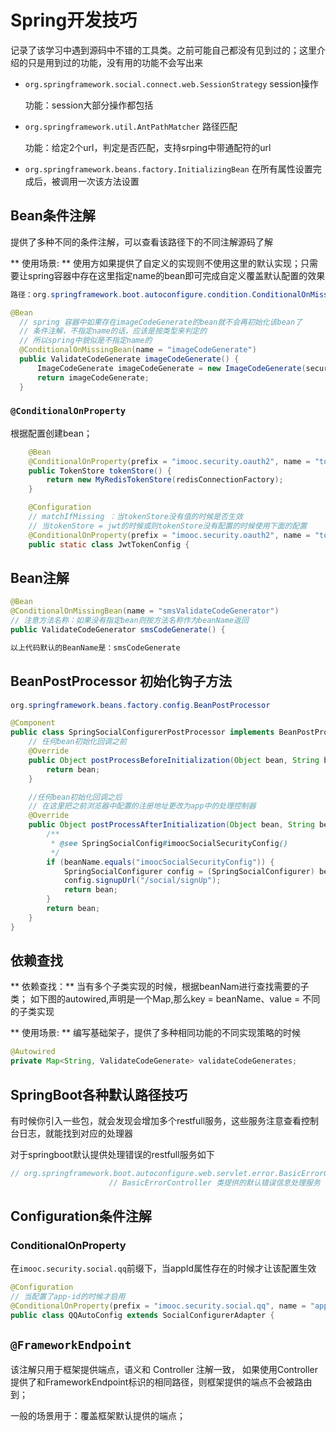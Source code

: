 # Spring开发技巧
记录了该学习中遇到源码中不错的工具类。之前可能自己都没有见到过的；这里介绍的只是用到过的功能，没有用的功能不会写出来

* `org.springframework.social.connect.web.SessionStrategy`  session操作

  功能：session大部分操作都包括
* `org.springframework.util.AntPathMatcher` 路径匹配

  功能：给定2个url，判定是否匹配，支持srping中带通配符的url
* `org.springframework.beans.factory.InitializingBean`  在所有属性设置完成后，被调用一次该方法设置

## Bean条件注解
提供了多种不同的条件注解，可以查看该路径下的不同注解源码了解

** 使用场景: ** 使用方如果提供了自定义的实现则不使用这里的默认实现；只需要让spring容器中存在这里指定name的bean即可完成自定义覆盖默认配置的效果
  ```java
  路径：org.springframework.boot.autoconfigure.condition.ConditionalOnMissingBean

  @Bean
    // spring 容器中如果存在imageCodeGenerate的bean就不会再初始化该bean了
    // 条件注解，不指定name的话，应该是按类型来判定的
    // 所以spring中貌似是不指定name的
    @ConditionalOnMissingBean(name = "imageCodeGenerate")
    public ValidateCodeGenerate imageCodeGenerate() {
        ImageCodeGenerate imageCodeGenerate = new ImageCodeGenerate(securityProperties.getCode().getImage());
        return imageCodeGenerate;
    }
  ```

### `@ConditionalOnProperty`

根据配置创建bean；
```java
    @Bean
    @ConditionalOnProperty(prefix = "imooc.security.oauth2", name = "tokenStore", havingValue = "redis")
    public TokenStore tokenStore() {
        return new MyRedisTokenStore(redisConnectionFactory);
    }

    @Configuration
    // matchIfMissing ：当tokenStore没有值的时候是否生效
    // 当tokenStore = jwt的时候或则tokenStore没有配置的时候使用下面的配置
    @ConditionalOnProperty(prefix = "imooc.security.oauth2", name = "tokenStore", havingValue = "jwt", matchIfMissing = true)
    public static class JwtTokenConfig {
```
## Bean注解
```java
@Bean
@ConditionalOnMissingBean(name = "smsValidateCodeGenerator")
// 注意方法名称：如果没有指定bean则按方法名称作为beanName返回
public ValidateCodeGenerator smsCodeGenerate() {

以上代码默认的BeanName是：smsCodeGenerate
```

## BeanPostProcessor 初始化钩子方法
```java
org.springframework.beans.factory.config.BeanPostProcessor

@Component
public class SpringSocialConfigurerPostProcessor implements BeanPostProcessor {
    // 任何bean初始化回调之前
    @Override
    public Object postProcessBeforeInitialization(Object bean, String beanName) throws BeansException {
        return bean;
    }

    //任何bean初始化回调之后
    // 在这里把之前浏览器中配置的注册地址更改为app中的处理控制器
    @Override
    public Object postProcessAfterInitialization(Object bean, String beanName) throws BeansException {
        /**
         * @see SpringSocialConfig#imoocSocialSecurityConfig()
         */
        if (beanName.equals("imoocSocialSecurityConfig")) {
            SpringSocialConfigurer config = (SpringSocialConfigurer) bean;
            config.signupUrl("/social/signUp");
            return bean;
        }
        return bean;
    }
}

````

## 依赖查找
** 依赖查找：** 当有多个子类实现的时候，根据beanNam进行查找需要的子类；
如下图的autowired,声明是一个Map,那么key = beanName、value = 不同的子类实现

** 使用场景: ** 编写基础架子，提供了多种相同功能的不同实现策略的时候
```java
@Autowired
private Map<String, ValidateCodeGenerate> validateCodeGenerates;
```



## SpringBoot各种默认路径技巧
有时候你引入一些包，就会发现会增加多个restfull服务，这些服务注意查看控制台日志，就能找到对应的处理器

对于springboot默认提供处理错误的restfull服务如下
```java
// org.springframework.boot.autoconfigure.web.servlet.error.BasicErrorController
                      // BasicErrorController 类提供的默认错误信息处理服务
```

## Configuration条件注解

### ConditionalOnProperty
在`imooc.security.social.qq`前缀下，当appId属性存在的时候才让该配置生效
```java
@Configuration
// 当配置了app-id的时候才启用
@ConditionalOnProperty(prefix = "imooc.security.social.qq", name = "app-id")
public class QQAutoConfig extends SocialConfigurerAdapter {
```


## ``@FrameworkEndpoint``
该注解只用于框架提供端点，语义和 Controller 注解一致，
如果使用Controller提供了和FrameworkEndpoint标识的相同路径，则框架提供的端点不会被路由到；

一般的场景用于：覆盖框架默认提供的端点；

